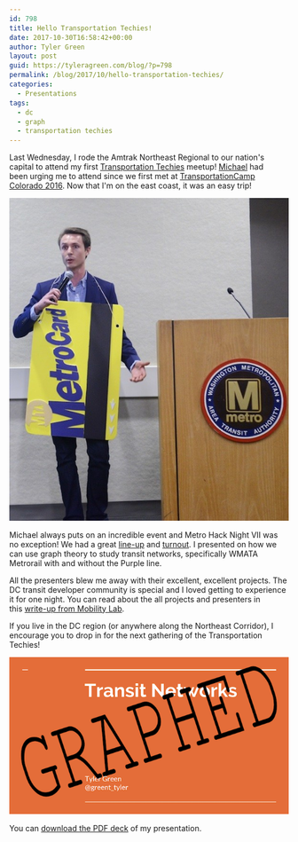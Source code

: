 ```yaml
---
id: 798
title: Hello Transportation Techies!
date: 2017-10-30T16:58:42+00:00
author: Tyler Green
layout: post
guid: https://tyleragreen.com/blog/?p=798
permalink: /blog/2017/10/hello-transportation-techies/
categories:
  - Presentations
tags:
  - dc
  - graph
  - transportation techies
---
```

Last Wednesday, I rode the Amtrak Northeast Regional to our nation's capital to attend my first <a href="https://www.meetup.com/Transportation-Techies/" target="_blank">Transportation Techies</a> meetup! <a href="http://mvjantzen.com/" target="_blank">Michael</a> had been urging me to attend since we first met at <a href="/blog/2016/05/next-stop-transitland-a-transportationcamp-colorado-presentation/">TransportationCamp Colorado 2016</a>. Now that I'm on the east coast, it was an easy trip!

<div style="text-align:center"><img src="/assets/img/2017-10-30/DSC_2341.jpg"></div>

Michael always puts on an incredible event and Metro Hack Night VII was no exception! We had a great <a href="http://mvjantzen.com/meetup/metrohacknight7.html" target="_blank">line-up</a> and <a href="https://www.flickr.com/photos/mvjantzen/37248206144/" target="_blank">turnout</a>. I presented on how we can use graph theory to study transit networks, specifically WMATA Metrorail with and without the Purple line.

All the presenters blew me away with their excellent, excellent projects. The DC transit developer community is special and I loved getting to experience it for one night. You can read about the all projects and presenters in this <a href="https://mobilitylab.org/2017/10/27/techies-better-ways-figure-catch-metro-train/" target="_blank">write-up from Mobility Lab</a>.

If you live in the DC region (or anywhere along the Northeast Corridor), I encourage you to drop in for the next gathering of the Transportation Techies!

<div style="text-align:center">
  <a href="/assets/pdf/gtfs-graph_TylerGreen.pdf" target="_blank">
    <img src="/assets/img/2017-10-30/graphed_cover.png" />
  </a>
</div>

You can <a href="/assets/pdf/gtfs-graph_TylerGreen.pdf" target="_blank">download the PDF deck</a> of my presentation.
